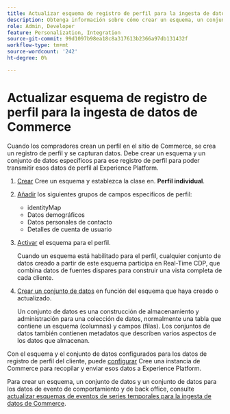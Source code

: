 ```yaml
---
title: Actualizar esquema de registro de perfil para la ingesta de datos de Commerce
description: Obtenga información sobre cómo crear un esquema, un conjunto de datos y un conjunto de datos para recopilar y enviar datos de registro de perfil de Commerce al Experience Platform.
role: Admin, Developer
feature: Personalization, Integration
source-git-commit: 99d1097b98ea18c8a317613b2366a97db131432f
workflow-type: tm+mt
source-wordcount: '242'
ht-degree: 0%

---
```


# Actualizar esquema de registro de perfil para la ingesta de datos de Commerce

Cuando los compradores crean un perfil en el sitio de Commerce, se crea un registro de perfil y se capturan datos. Debe crear un esquema y un conjunto de datos específicos para ese registro de perfil para poder transmitir esos datos de perfil al Experience Platform.

1. [Crear](https://experienceleague.adobe.com/docs/experience-platform/xdm/ui/resources/schemas.html#create) Cree un esquema y establezca la clase en. **Perfil individual**.

1. [Añadir](https://experienceleague.adobe.com/docs/experience-platform/xdm/ui/resources/schemas.html#add-field-groups) los siguientes grupos de campos específicos de perfil:

   - identityMap
   - Datos demográficos
   - Datos personales de contacto
   - Detalles de cuenta de usuario

1. [Activar](https://experienceleague.adobe.com/docs/experience-platform/xdm/ui/resources/schemas.html#profile) el esquema para el perfil.

   Cuando un esquema está habilitado para el perfil, cualquier conjunto de datos creado a partir de este esquema participa en Real-Time CDP, que combina datos de fuentes dispares para construir una vista completa de cada cliente.

1. [Crear un conjunto de datos](https://experienceleague.adobe.com/docs/platform-learn/implement-mobile-sdk/experience-cloud/platform.html#create-a-dataset) en función del esquema que haya creado o actualizado.

   Un conjunto de datos es una construcción de almacenamiento y administración para una colección de datos, normalmente una tabla que contiene un esquema (columnas) y campos (filas). Los conjuntos de datos también contienen metadatos que describen varios aspectos de los datos que almacenan.

Con el esquema y el conjunto de datos configurados para los datos de registro de perfil del cliente, puede [configurar](connect-data.md#data-collection) Cree una instancia de Commerce para recopilar y enviar esos datos a Experience Platform.

Para crear un esquema, un conjunto de datos y un conjunto de datos para los datos de evento de comportamiento y de back office, consulte [actualizar esquemas de eventos de series temporales para la ingesta de datos de Commerce](update-xdm.md).
